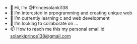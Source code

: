 - 👋 Hi, I’m @Princesolanki138
- 👀 I’m interested in prpogramming and creating unique web 
- 🌱 I’m currently learning c and web development 
- 💞️ I’m looking to collaborate on ...
- 📫 How to reach me this my personal email id solankiprince138@gmail.com

<!---
Princesolanki138/Princesolanki138 is a ✨ special ✨ repository because its `README.md` (this file) appears on your GitHub profile.
You can click the Preview link to take a look at your changes.
--->

